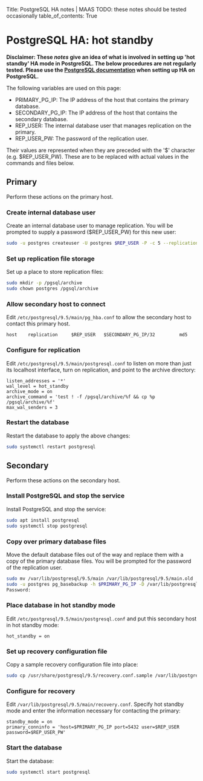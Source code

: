 Title: PostgreSQL HA notes | MAAS
TODO:  these notes should be tested occasionally
table_of_contents: True


# PostgreSQL HA: hot standby

**Disclaimer: These *notes* give an idea of what is involved in setting up 'hot
standby' HA mode in PostgreSQL. The below procedures are not regularly tested.
Please use the [PostgreSQL documentation][upstream-postgresql-ha-docs] when
setting up HA on PostgreSQL.**

The following variables are used on this page:

- PRIMARY_PG_IP: The IP address of the host that contains the primary database.
- SECONDARY_PG_IP: The IP address of the host that contains the secondary database.
- REP_USER: The internal database user that manages replication on the primary. 
- REP_USER_PW: The password of the replication user.

Their values are represented when they are preceded with the '$' character
(e.g. $REP_USER_PW). These are to be replaced with actual values in the commands
and files below.


## Primary

Perform these actions on the primary host.

### Create internal database user

Create an internal database user to manage replication. You will be prompted to
supply a password ($REP_USER_PW) for this new user:

```bash
sudo -u postgres createuser -U postgres $REP_USER -P -c 5 --replication
```

### Set up replication file storage

Set up a place to store replication files:

```bash
sudo mkdir -p /pgsql/archive
sudo chown postgres /pgsql/archive
```

### Allow secondary host to connect

Edit `/etc/postgresql/9.5/main/pg_hba.conf` to allow the secondary host to
contact this primary host.

```no-highlight
host    replication     $REP_USER	$SECONDARY_PG_IP/32         md5
```

### Configure for replication

Edit `/etc/postgresql/9.5/main/postgresql.conf` to listen on more than just its
localhost interface, turn on replication, and point to the archive directory:

```no-highlight
listen_addresses = '*'
wal_level = hot_standby
archive_mode = on
archive_command = 'test ! -f /pgsql/archive/%f && cp %p /pgsql/archive/%f'
max_wal_senders = 3
```

### Restart the database

Restart the database to apply the above changes:

```bash
sudo systemctl restart postgresql
```


## Secondary

Perform these actions on the secondary host.

### Install PostgreSQL and stop the service

Install PostgreSQL and stop the service: 

```bash
sudo apt install postgresql
sudo systemctl stop postgresql
```

### Copy over primary database files

Move the default database files out of the way and replace them with a copy of
the primary database files. You will be prompted for the password of the
replication user.

```bash
sudo mv /var/lib/postgresql/9.5/main /var/lib/postgresql/9.5/main.old
sudo -u postgres pg_basebackup -h $PRIMARY_PG_IP -D /var/lib/postgresql/9.5/main -U $REP_USER -v -P --xlog-method=stream
Password: 
```

### Place database in hot standby mode

Edit `/etc/postgresql/9.5/main/postgresql.conf` and put this secondary host in
hot standby mode:

```no-highlight
hot_standby = on
```

### Set up recovery configuration file

Copy a sample recovery configuration file into place:

```bash
sudo cp /usr/share/postgresql/9.5/recovery.conf.sample /var/lib/postgresql/9.5/main/recovery.conf
```

### Configure for recovery

Edit `/var/lib/postgresql/9.5/main/recovery.conf`. Specify hot standby mode and
enter the information necessary for contacting the primary:

```no-highlight
standby_mode = on
primary_conninfo = 'host=$PRIMARY_PG_IP port=5432 user=$REP_USER password=$REP_USER_PW'
```

### Start the database

Start the database:

```bash
sudo systemctl start postgresql
```


<!-- LINKS -->

[upstream-postgresql-ha-docs]: https://www.postgresql.org/docs/9.5/static/high-availability.html
